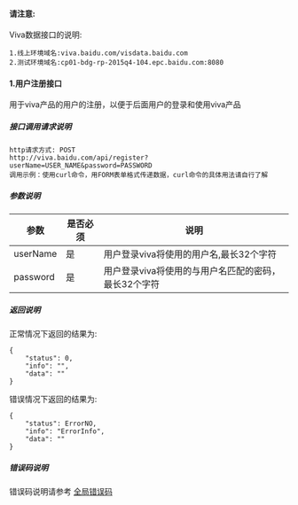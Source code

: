 #### 请注意:

Viva数据接口的说明:
	
	1.线上环境域名:viva.baidu.com/visdata.baidu.com
	2.测试环境域名:cp01-bdg-rp-2015q4-104.epc.baidu.com:8080
	


#### 1.用户注册接口
用于viva产品的用户的注册，以便于后面用户的登录和使用viva产品

##### 接口调用请求说明
	
	http请求方式: POST
	http://viva.baidu.com/api/register?userName=USER_NAME&password=PASSWORD
	调用示例：使用curl命令，用FORM表单格式传递数据，curl命令的具体用法请自行了解
	
##### 参数说明


| 参数 | 是否必须 | 说明 |
| ------------ | ------------- | ------------ |
| userName | 是  | 用户登录viva将使用的用户名,最长32个字符 |
| password | 是  | 用户登录viva将使用的与用户名匹配的密码，最长32个字符 |


##### 返回说明
正常情况下返回的结果为:
	
	{
    	"status": 0,
    	"info": "",
    	"data": ""
	}
	
错误情况下返回的结果为:

	{
    	"status": ErrorNO,
    	"info": "ErrorInfo",
    	"data": ""
	}

##### 错误码说明
错误码说明请参考 [全局错误码](http://#)
